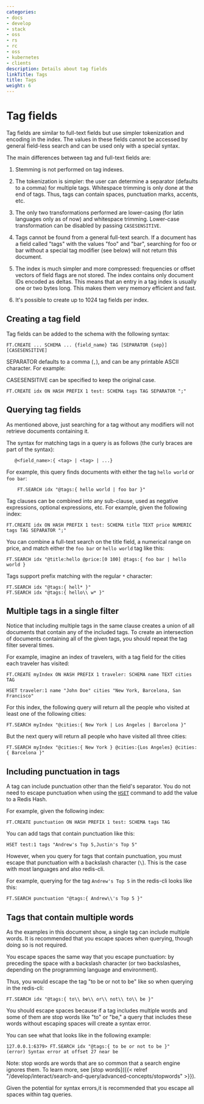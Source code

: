 ```yaml
---
categories:
- docs
- develop
- stack
- oss
- rs
- rc
- oss
- kubernetes
- clients
description: Details about tag fields
linkTitle: Tags
title: Tags
weight: 6
---
```


# Tag fields

Tag fields are similar to full-text fields but use simpler tokenization and encoding in the index. The values in these fields cannot be accessed by general field-less search and can be used only with a special syntax.

The main differences between tag and full-text fields are:

1. Stemming is not performed on tag indexes.

2. The tokenization is simpler: the user can determine a separator (defaults to a comma) for multiple tags. Whitespace trimming is only done at the end of tags. Thus, tags can contain spaces, punctuation marks, accents, etc.

3. The only two transformations performed are lower-casing (for latin languages only as of now) and whitespace trimming. Lower-case transformation can be disabled by passing `CASESENSITIVE`.

4. Tags cannot be found from a general full-text search. If a document has a field called "tags" with the values "foo" and "bar", searching for foo or bar without a special tag modifier (see below) will not return this document.

5. The index is much simpler and more compressed: frequencies or offset vectors of field flags are not stored. The index contains only document IDs encoded as deltas. This means that an entry in a tag index is usually one or two bytes long. This makes them very memory efficient and fast.

6. It's possible to create up to 1024 tag fields per index.

## Creating a tag field

Tag fields can be added to the schema with the following syntax:

```
FT.CREATE ... SCHEMA ... {field_name} TAG [SEPARATOR {sep}] [CASESENSITIVE]
```

SEPARATOR defaults to a comma (`,`), and can be any printable ASCII character. For example:

CASESENSITIVE can be specified to keep the original case.

```
FT.CREATE idx ON HASH PREFIX 1 test: SCHEMA tags TAG SEPARATOR ";"
```

## Querying tag fields

As mentioned above, just searching for a tag without any modifiers will not retrieve documents
containing it.

The syntax for matching tags in a query is as follows (the curly braces are part of the syntax):

 ```
    @<field_name>:{ <tag> | <tag> | ...}
 ```

For example, this query finds documents with either the tag `hello world` or `foo bar`:

```
    FT.SEARCH idx "@tags:{ hello world | foo bar }"
```

Tag clauses can be combined into any sub-clause, used as negative expressions, optional expressions, etc. For example, given the following index:

```
FT.CREATE idx ON HASH PREFIX 1 test: SCHEMA title TEXT price NUMERIC tags TAG SEPARATOR ";"
```

You can combine a full-text search on the title field, a numerical range on price, and match either the `foo bar` or `hello world` tag like this:

```
FT.SEARCH idx "@title:hello @price:[0 100] @tags:{ foo bar | hello world }
```

Tags support prefix matching with the regular `*` character:

```
FT.SEARCH idx "@tags:{ hell* }"
FT.SEARCH idx "@tags:{ hello\\ w* }"

```

## Multiple tags in a single filter

Notice that including multiple tags in the same clause creates a union of all documents that contain any of the included tags. To create an intersection of documents containing all of the given tags, you should repeat the tag filter several times.

For example, imagine an index of travelers, with a tag field for the cities each traveler has visited:

```
FT.CREATE myIndex ON HASH PREFIX 1 traveler: SCHEMA name TEXT cities TAG

HSET traveler:1 name "John Doe" cities "New York, Barcelona, San Francisco"
```

For this index, the following query will return all the people who visited at least one of the following cities:

```
FT.SEARCH myIndex "@cities:{ New York | Los Angeles | Barcelona }"
```

But the next query will return all people who have visited all three cities:

```
FT.SEARCH myIndex "@cities:{ New York } @cities:{Los Angeles} @cities:{ Barcelona }"
```

## Including punctuation in tags

A tag can include punctuation other than the field's separator. You do not need to escape punctuation when using the [`HSET`](/commands/hset) command to add the value to a Redis Hash.

For example, given the following index:

```
FT.CREATE punctuation ON HASH PREFIX 1 test: SCHEMA tags TAG
```

You can add tags that contain punctuation like this:

```
HSET test:1 tags "Andrew's Top 5,Justin's Top 5"
```

However, when you query for tags that contain punctuation, you must escape that punctuation with a backslash character (`\`). This is the case with most languages and also redis-cli.

For example, querying for the tag `Andrew's Top 5` in the redis-cli looks like this:

```
FT.SEARCH punctuation "@tags:{ Andrew\\'s Top 5 }"
```

## Tags that contain multiple words

As the examples in this document show, a single tag can include multiple words. It is recommended that you escape spaces when querying, though doing so is not required.

You escape spaces the same way that you escape punctuation: by preceding the space with a backslash character (or two backslashes, depending on the programming language and environment).

Thus, you would escape the tag "to be or not to be" like so when querying in the redis-cli:

```
FT.SEARCH idx "@tags:{ to\\ be\\ or\\ not\\ to\\ be }"
```

You should escape spaces because if a tag includes multiple words and some of them are stop words like "to" or "be," a query that includes these words without escaping spaces will create a syntax error.

You can see what that looks like in the following example:

```
127.0.0.1:6379> FT.SEARCH idx "@tags:{ to be or not to be }"
(error) Syntax error at offset 27 near be
```

Note: stop words are words that are so common that a search engine ignores them. To learn more, see [stop words]({{< relref "/develop/interact/search-and-query/advanced-concepts/stopwords" >}}).

Given the potential for syntax errors,it is recommended that you escape all spaces within tag queries.
